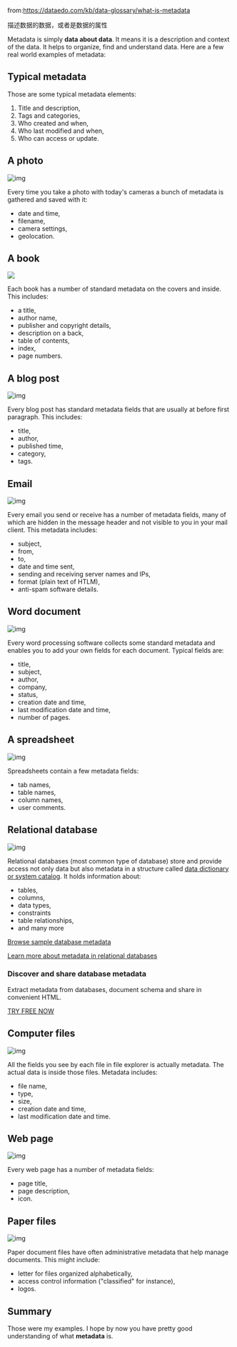 from:https://dataedo.com/kb/data-glossary/what-is-metadata



描述数据的数据，或者是数据的属性

Metadata is simply **data about data**. It means it is a description and context of the data. It helps to organize, find and understand data. Here are a few real world examples of metadata:



## Typical metadata

Those are some typical metadata elements:

1. Title and description,
2. Tags and categories,
3. Who created and when,
4. Who last modified and when,
5. Who can access or update.

## A photo

![img](https://cdn.jsdelivr.net/gh/fanshanhong/note-image/metadata_photo.png)

Every time you take a photo with today's cameras a bunch of metadata is gathered and saved with it:

- date and time,
- filename,
- camera settings,
- geolocation.

## A book

![](https://cdn.jsdelivr.net/gh/fanshanhong/note-image/metadata_book.png)

Each book has a number of standard metadata on the covers and inside. This includes:

- a title,
- author name,
- publisher and copyright details,
- description on a back,
- table of contents,
- index,
- page numbers.

## A blog post

![img](https://cdn.jsdelivr.net/gh/fanshanhong/note-image/metadata_blog_post.png)

Every blog post has standard metadata fields that are usually at before first paragraph. This includes:

- title,
- author,
- published time,
- category,
- tags.

## Email

![img](https://cdn.jsdelivr.net/gh/fanshanhong/note-image/metadata_email.png)

Every email you send or receive has a number of metadata fields, many of which are hidden in the message header and not visible to you in your mail client. This metadata includes:

- subject,
- from,
- to,
- date and time sent,
- sending and receiving server names and IPs,
- format (plain text of HTLM),
- anti-spam software details.

## Word document

![img](https://cdn.jsdelivr.net/gh/fanshanhong/note-image/metadata_word_document.png)

Every word processing software collects some standard metadata and enables you to add your own fields for each document. Typical fields are:

- title,
- subject,
- author,
- company,
- status,
- creation date and time,
- last modification date and time,
- number of pages.

## A spreadsheet

![img](https://cdn.jsdelivr.net/gh/fanshanhong/note-image/metadata_spreadsheet.png)

Spreadsheets contain a few metadata fields:

- tab names,
- table names,
- column names,
- user comments.

## Relational database

![img](https://cdn.jsdelivr.net/gh/fanshanhong/note-image/metadata_database.png)

Relational databases (most common type of database) store and provide access not only data but also metadata in a structure called [data dictionary or system catalog](https://dataedo.com/kb/databases/all/data-dictionary). It holds information about:

- tables,
- columns,
- data types,
- constraints
- table relationships,
- and many more

[Browse sample database metadata](https://dataedo.com/samples/html/AdventureWorks/)

[Learn more about metadata in relational databases](https://dataedo.com/kb/databases/all/metadata)

### Discover and share database metadata

Extract metadata from databases, document schema and share in convenient HTML.

[TRY FREE NOW](https://dataedo.com/free-trial)

## Computer files

![img](https://cdn.jsdelivr.net/gh/fanshanhong/note-image/metadata_files.png)

All the fields you see by each file in file explorer is actually metadata. The actual data is inside those files. Metadata includes:

- file name,
- type,
- size,
- creation date and time,
- last modification date and time.

## Web page

![img](https://cdn.jsdelivr.net/gh/fanshanhong/note-image/metadata_webpage.png)

Every web page has a number of metadata fields:

- page title,
- page description,
- icon.

## Paper files

![img](https://cdn.jsdelivr.net/gh/fanshanhong/note-image/metadata_secret_files.png)

Paper document files have often administrative metadata that help manage documents. This might include:

- letter for files organized alphabetically,
- access control information ("classified" for instance),
- logos.

## Summary

Those were my examples. I hope by now you have pretty good understanding of what **metadata** is.